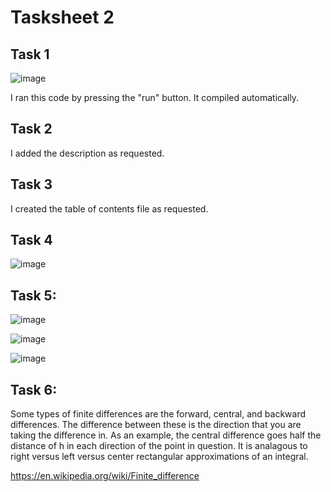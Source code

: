 # Tasksheet 2
## Task 1

![image](https://user-images.githubusercontent.com/89805209/132424494-4d903be7-1b5b-476e-8c2e-2c2c58d6cc31.png)

I ran this code by pressing the "run" button. It compiled automatically.

## Task 2

I added the description as requested.

## Task 3

I created the table of contents file as requested.

## Task 4

![image](https://user-images.githubusercontent.com/89805209/132425057-523b5d38-dd4e-44f9-91d5-970fe6a35fef.png)


## Task 5:
![image](https://user-images.githubusercontent.com/89805209/132425277-168a4ddf-bbfa-474f-a1ff-0e16a9efa57a.png)

![image](https://user-images.githubusercontent.com/89805209/132425410-95f66e9a-4c4f-486f-b941-b621641d009a.png)


![image](https://user-images.githubusercontent.com/89805209/132424336-aa5c466e-df6a-4b10-95ff-2933f557690c.png)

## Task 6:
Some types of finite differences are the forward, central, and backward differences. The difference between these is the direction that you are taking the difference in. As an example, the central difference goes half the distance of h in each direction of the point in question. It is analagous to right versus left versus center rectangular approximations of an integral.

https://en.wikipedia.org/wiki/Finite_difference
